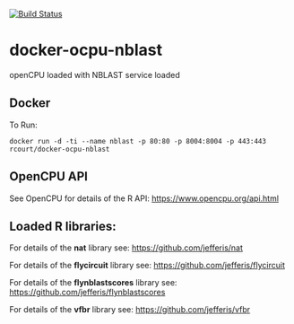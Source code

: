 [![Build Status](https://travis-ci.org/VirtualFlyBrain/docker-ocpu-nblast.svg?branch=rstudio)](https://travis-ci.org/VirtualFlyBrain/docker-ocpu-nblast)

# docker-ocpu-nblast
openCPU loaded with NBLAST service loaded

## Docker

To Run:
```
docker run -d -ti --name nblast -p 80:80 -p 8004:8004 -p 443:443 rcourt/docker-ocpu-nblast
```

## OpenCPU API

See OpenCPU for details of the R API: https://www.opencpu.org/api.html

## Loaded R libraries:

For details of the **nat** library see: https://github.com/jefferis/nat

For details of the **flycircuit** library see: https://github.com/jefferis/flycircuit

For details of the **flynblastscores** library see: https://github.com/jefferis/flynblastscores

For details of the **vfbr** library see: https://github.com/jefferis/vfbr

